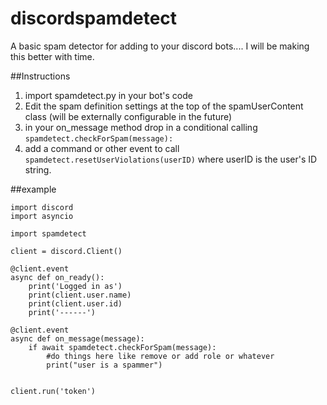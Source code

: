# discordspamdetect

A basic spam detector for adding to your discord bots.... I will be making this better with time.

##Instructions
1. import spamdetect.py in your bot's code
2. Edit the spam definition settings at the top of the spamUserContent class (will be externally configurable in the future)
3. in your on_message method drop in a conditional calling ```spamdetect.checkForSpam(message):```
4. add a command or other event to call ```spamdetect.resetUserViolations(userID)``` where userID is the user's ID string.

##example

```
import discord
import asyncio

import spamdetect

client = discord.Client()

@client.event
async def on_ready():
    print('Logged in as')
    print(client.user.name)
    print(client.user.id)
    print('------')

@client.event
async def on_message(message):
    if await spamdetect.checkForSpam(message):
        #do things here like remove or add role or whatever
        print("user is a spammer")


client.run('token')
```
